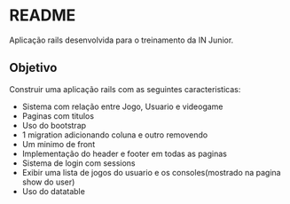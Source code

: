 # README



Aplicação rails desenvolvida para o treinamento da IN Junior.

<h2>Objetivo</h2>

Construir uma aplicação rails com as seguintes caracteristicas: 

* Sistema com relação entre Jogo, Usuario e videogame
* Paginas com titulos
* Uso do bootstrap
* 1 migration adicionando coluna e outro removendo
* Um minimo de front
* Implementação do header e footer em todas as paginas
* Sistema de login com sessions
* Exibir uma lista de jogos do usuario e os consoles(mostrado na pagina show do user)
* Uso do datatable

